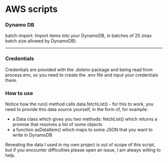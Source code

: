 # AWS scripts

### Dynamo DB
batch-import: Import items into your DynamoDB, in batches of 25 (max batch size allowed by DynamoDB). 

----------------------------

### Credentials
Credentials are provided with the .dotenv package and being read from process.env, so you need to create the .env file and input your credentials there.

### How to use 
Notice how the run() method calls data.fetchList() - for this to work, you need to provide this data source yourself, in the form of, for example:

- a Data class which gives you two methods: fetchList() which returns a promise that resolves a list of some objects
- a function asDataItem() which maps to some JSON that you want to write in DynamoDB

Revealing the data I used in my own project is out of scope of this script, but if you encounter difficulties please open an issue, I am always willing to help.
